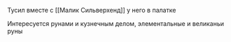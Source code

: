 Тусил вместе с [[Малик Сильверхенд]] у него в палатке

Интересуется рунами и кузнечным делом, элементальные и великаньи руны

